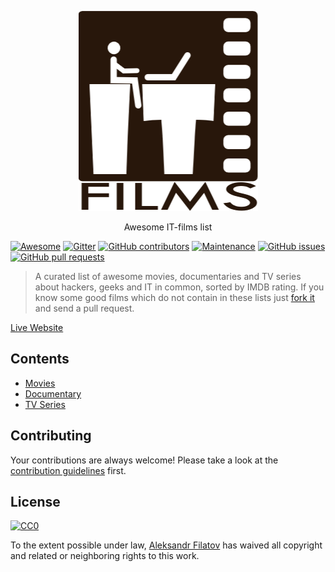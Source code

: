 <p align="center">
  <a href="https://greybax.github.com/awesome-IT-films">
    <img src="logos/logo_static.png">
  </a>
  <p align="center">Awesome IT-films list</p>
</p>

[![Awesome](https://cdn.rawgit.com/sindresorhus/awesome/d7305f38d29fed78fa85652e3a63e154dd8e8829/media/badge.svg)](https://github.com/sindresorhus/awesome)
[![Gitter](https://badges.gitter.im/Join%20Chat.svg)](https://gitter.im/greybax/IT-films?utm_source=badge&utm_medium=badge&utm_campaign=pr-badge)
[![GitHub contributors](https://img.shields.io/github/contributors/greybax/awesome-IT-films.svg)](https://GitHub.com/greybax/awesome-IT-films/graphs/contributors/)
[![Maintenance](https://img.shields.io/badge/Maintained%3F-yes-green.svg)](https://GitHub.com/greybax/awesome-IT-films/graphs/commit-activity)
[![GitHub issues](https://img.shields.io/github/issues/greybax/awesome-IT-films.svg)](https://github.com/greybax/awesome-IT-films/issues)
[![GitHub pull requests](https://img.shields.io/github/issues-pr/greybax/awesome-IT-films.svg)](https://github.com/greybax/awesome-IT-films/pulls)

> A curated list of awesome movies, documentaries and TV series about hackers, geeks and IT in common, sorted by IMDB rating. If you know some good films which do not contain in these lists just [fork it](https://github.com/greybax/awesome-IT-films/fork) and send a pull request.

[Live Website](https://alfilatov.com/awesome-IT-films/)

## Contents

- [Movies](movies.md)
- [Documentary](documentary.md)
- [TV Series](tv_series.md)

## Contributing
Your contributions are always welcome! Please take a look at the [contribution guidelines](CONTRIBUTING.md) first.

## License
[![CC0](http://mirrors.creativecommons.org/presskit/buttons/88x31/svg/cc-zero.svg)](https://creativecommons.org/publicdomain/zero/1.0/)

To the extent possible under law, [Aleksandr Filatov](https://alfilatov.com) has waived all copyright and related or neighboring rights to this work.
